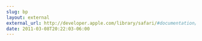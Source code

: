 ```yaml
---
slug: bp
layout: external
external_url: http://developer.apple.com/library/safari/#documentation/appleapplications/reference/safariwebcontent/ConfiguringWebApplications/ConfiguringWebApplications.html
date: 2011-03-08T20:22:03-06:00
---
```

